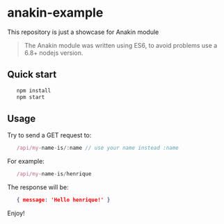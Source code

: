# anakin-example
This repository is just a showcase for Anakin module

> The Anakin module was written using ES6, to avoid problems use a 6.8+ nodejs version.

## Quick start
```javascript
   npm install 
   npm start
```

## Usage
 Try to send a GET request to: 
 ```javascript
    /api/my-name-is/:name // use your name instead :name 
 ```

 For example: 
 ```javascript
    /api/my-name-is/henrique
 ```

 The response will be: 
 ```json
    { message: 'Hello henrique!' }
 ```

Enjoy!


